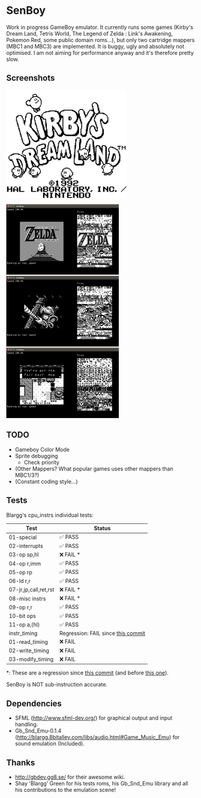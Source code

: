 # SenBoy

Work in progress GameBoy emulator. It currently runs some games (Kirby's Dream Land, Tetris World, The Legend of Zelda : Link's Awakening, Pokemon Red, some public domain roms...), but only two cartridge mappers (MBC1 and MBC3) are implemented.
It is buggy, ugly and absolutely not optimised. I am not aiming for performance anyway and it's therefore pretty slow.

## Screenshots

![Kirby on SenBoy](img/SenBoy_Kirby.png)

<img src="img/SenBoy_Zelda0.png" width=300 /> <img src="img/SenBoy_Zelda1.png" width=300 /> <img src="img/SenBoy_Zelda2.png" width=300 />

## TODO
* Gameboy Color Mode
* Sprite debugging
  * Check priority
* (Other Mappers? What popular games uses other mappers than MBC1/3?)
* (Constant coding style...)

## Tests

Blargg's cpu_instrs individual tests:

Test					| Status
------------------------|--------
01-special				| :white_check_mark: PASS
02-interrupts			| :white_check_mark: PASS
03-op sp,hl				| :x: FAIL *
04-op r,imm				| :white_check_mark: PASS
05-op rp				| :white_check_mark: PASS
06-ld r,r				| :white_check_mark: PASS
07-jr,jp,call,ret,rst	| :x: FAIL *
08-misc instrs			| :x: FAIL *
09-op r,r				| :white_check_mark: PASS
10-bit ops				| :white_check_mark: PASS
11-op a,(hl)			| :white_check_mark: PASS
instr_timing			| Regression: FAIL since [this commit](https://github.com/Senryoku/SenBoy/commit/b50b373a70784d5c63ce9cdcdcebbaca88c7ae36)
01-read_timing			| :x: FAIL
02-write_timing			| :x: FAIL
03-modify_timing		| :x: FAIL

*: These are a regression since [this commit](https://github.com/Senryoku/SenBoy/commit/b50b373a70784d5c63ce9cdcdcebbaca88c7ae36) (and before [this one](https://github.com/Senryoku/SenBoy/commit/124faa1eda687f691fb4098ff53931e5547dcc76)).

SenBoy is NOT sub-instruction accurate.

## Dependencies
* SFML (http://www.sfml-dev.org/) for graphical output and input handling.
* Gb_Snd_Emu-0.1.4 (http://blargg.8bitalley.com/libs/audio.html#Game_Music_Emu) for sound emulation (Included).

## Thanks
* http://gbdev.gg8.se/ for their awesome wiki.
* Shay 'Blargg' Green for his tests roms, his Gb_Snd_Emu library and all his contributions to the emulation scene!
